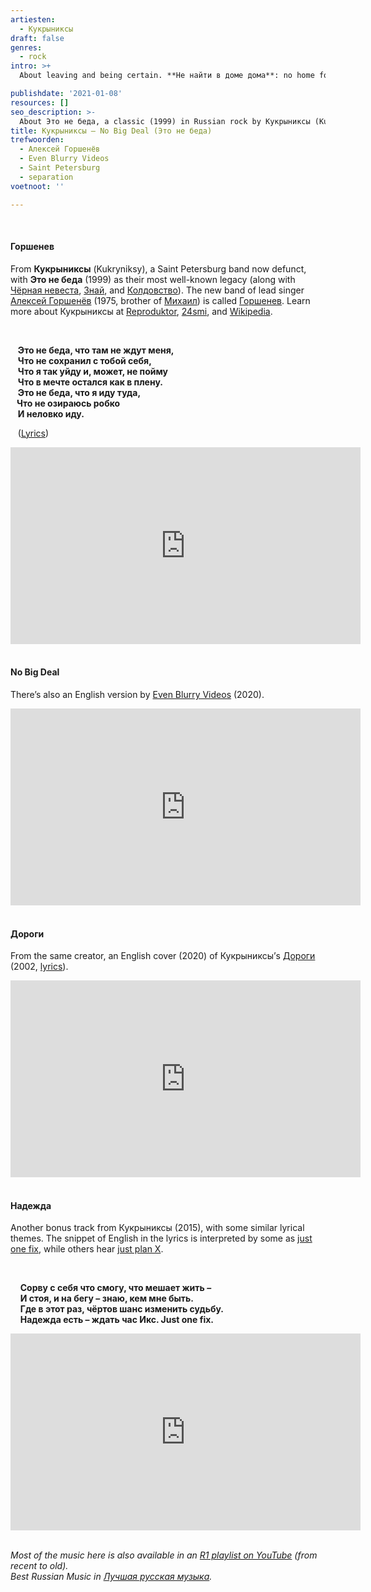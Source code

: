 ```yaml
---
artiesten:
  - Кукрыниксы
draft: false
genres:
  - rock
intro: >+
  About leaving and being certain. **Не найти в доме дома**: no home found in the house. **Лучше пусти меня**: better to let me go. And **что там не ждут меня**, that they aren’t waiting for me there: **это не беда** – it doesn’t matter, no big deal.

publishdate: '2021-01-08'
resources: []
seo_description: >-
  About Это не беда, a classic (1999) in Russian rock by Кукрыниксы (Kukryniksy). With video, song lyrics, and covers (EN) by Even Blurry Videos (2020).
title: Кукрыниксы – No Big Deal (Это не беда)
trefwoorden:
  - Алексей Горшенёв
  - Even Blurry Videos
  - Saint Petersburg
  - separation
voetnoot: ''

---
```


<br/>

#### Горшенев

From **Кукрыниксы** (Kukryniksy), a Saint Petersburg band now defunct, with **Это не беда** (1999) as their most well-known legacy (along with [Чёрная невеста](https://youtu.be/mzoHLGZ4bnI), [Знай](https://youtu.be/eCuNa2R6LVQ), and [Колдовство](https://youtu.be/V9DselPaUGA)). The new band of lead singer [Алексей Горшенёв](https://ru.wikipedia.org/wiki/%D0%93%D0%BE%D1%80%D1%88%D0%B5%D0%BD%D1%91%D0%B2,_%D0%90%D0%BB%D0%B5%D0%BA%D1%81%D0%B5%D0%B9_%D0%AE%D1%80%D1%8C%D0%B5%D0%B2%D0%B8%D1%87) (1975, brother of [Михаил](https://ru.wikipedia.org/wiki/%D0%93%D0%BE%D1%80%D1%88%D0%B5%D0%BD%D1%91%D0%B2,_%D0%9C%D0%B8%D1%85%D0%B0%D0%B8%D0%BB_%D0%AE%D1%80%D1%8C%D0%B5%D0%B2%D0%B8%D1%87)) is called [Горшенев](https://ru.wikipedia.org/wiki/%D0%93%D0%BE%D1%80%D1%88%D0%B5%D0%BD%D0%B5%D0%B2_(%D0%B3%D1%80%D1%83%D0%BF%D0%BF%D0%B0)). Learn more about Кукрыниксы at [Reproduktor](https://reproduktor.net/gruppa-kukryniksy/), [24smi](https://24smi.org/celebrity/49989-kukryniksy.html), and [Wikipedia](https://ru.wikipedia.org/wiki/%D0%9A%D1%83%D0%BA%D1%80%D1%8B%D0%BD%D0%B8%D0%BA%D1%81%D1%8B_(%D0%B3%D1%80%D1%83%D0%BF%D0%BF%D0%B0)).

<br/>

&nbsp; &nbsp;**Это не беда, что там не ждут меня,**<br/>&nbsp; &nbsp;**Что не сохранил с тобой себя,**<br/>&nbsp; &nbsp;**Что я так уйду и, может, не пойму**<br/>&nbsp; &nbsp;**Что в мечте остался как в плену.**<br/>&nbsp; &nbsp;**Это не беда, что я иду туда,<br/>&nbsp; &nbsp;Что не озираюсь робко**<br/>&nbsp; &nbsp;**И неловко иду.**


&nbsp; &nbsp;([Lyrics](https://genius.com/Kukryniksy-doesnt-matter-lyrics))

<iframe width="560" height="315" src="https://www.youtube.com/embed/ds7J8prCXu8" frameborder="0" allow="accelerometer; autoplay; clipboard-write; encrypted-media; gyroscope; picture-in-picture" allowfullscreen></iframe>

<br/>
<br/>

#### No Big Deal

There’s also an English version by [Even Blurry Videos](https://www.youtube.com/c/EvenBlurryVideosss/featured) (2020).

<iframe width="560" height="315" src="https://www.youtube.com/embed/RvEZ20yZJSw" frameborder="0" allow="accelerometer; autoplay; clipboard-write; encrypted-media; gyroscope; picture-in-picture" allowfullscreen></iframe>

<br/>
<br/>

#### Дороги
From the same creator, an English cover (2020) of Кукрыниксы’s [Дороги](https://youtu.be/L-hQRUSyh08) (2002, [lyrics](https://reproduktor.net/gruppa-kukryniksy/dorogi/)).

<iframe width="560" height="315" src="https://www.youtube.com/embed/XWFlXThNwLY" frameborder="0" allow="accelerometer; autoplay; clipboard-write; encrypted-media; gyroscope; picture-in-picture" allowfullscreen></iframe>

<br/>
<br/>

#### Надежда

Another bonus track from Кукрыниксы (2015), with some similar lyrical themes. The snippet of English in the lyrics is interpreted by some as [just one fix](https://teksty-pesenok.ru/rus-kukryniksy/tekst-pesni-nadezhda/5239418/), while others hear [just plan X](https://text-pesni-perevod.ru/kukryniksy/nadezhda/).

<br/>

&nbsp; &nbsp; **Сорву с себя что смогу, что мешает жить –**<br/>
&nbsp; &nbsp; **И стоя, и на бегу – знаю, кем мне быть.**<br/>
&nbsp; &nbsp; **Где в этот раз, чёртов шанс изменить судьбу.**<br/>
&nbsp; &nbsp; **Надежда есть – ждать час Икс. Just one fix.**<br/>


<iframe width="560" height="315" src="https://www.youtube.com/embed/nI9rCTVFjmA" frameborder="0" allow="accelerometer; autoplay; clipboard-write; encrypted-media; gyroscope; picture-in-picture" allowfullscreen></iframe>

<br/>
<br/>

*Most of the music here is also available in an [R1 playlist on YouTube](https://www.youtube.com/playlist?list=PLeE-zqOrSLhxfIpK2vuUJNCKSzyVBi0yM) (from recent to old).*<br/>
*Best Russian Music in [Лучшая русская музыка](https://www.youtube.com/playlist?list=PLeE-zqOrSLhxTFYDvlwUu4hYby9DojwoD).*
